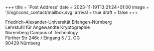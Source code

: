 +++
title = 'Post Address'
date = 2023-11-19T13:21:24+01:00
image = '/img/icons_contact/mailbox.svg'
arrival = true
draft = false
+++

Friedrich-Alexander-Universität Erlangen-Nürnberg  
Lehrstuhl für Angewandte Kryptographie  
Nuremberg Campus of Technology  
Fürther Str 246c / Eingang 5 / 2. OG  
90429 Nürnberg  